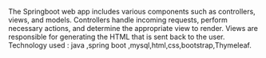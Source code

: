 The Springboot web app includes various components such as controllers, views, and models.
Controllers handle incoming requests, perform necessary actions, and determine the appropriate view to render.
Views are responsible for generating the HTML that is sent back to the user.
Technology used : java ,spring boot ,mysql,html,css,bootstrap,Thymeleaf.
